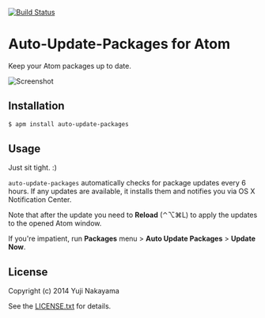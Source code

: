 [![Build Status](http://img.shields.io/travis/yujinakayama/atom-auto-update-packages/master.svg)](https://travis-ci.org/yujinakayama/atom-auto-update-packages)

# Auto-Update-Packages for Atom

Keep your Atom packages up to date.

![Screenshot](https://f.cloud.github.com/assets/83656/2521579/c30d4b2a-b4ac-11e3-898a-5c763e9a1c5a.png)

## Installation

```bash
$ apm install auto-update-packages
```

## Usage

Just sit tight. :)

`auto-update-packages` automatically checks for package updates every 6 hours.
If any updates are available, it installs them and notifies you via OS X Notification Center.

Note that after the update you need to **Reload** (⌃⌥⌘L)
to apply the updates to the opened Atom window.

If you're impatient,
run **Packages** menu > **Auto Update Packages** > **Update Now**.

## License

Copyright (c) 2014 Yuji Nakayama

See the [LICENSE.txt](LICENSE.txt) for details.
